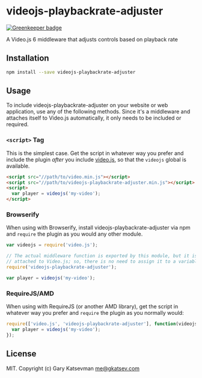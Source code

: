 # videojs-playbackrate-adjuster

[![Greenkeeper badge](https://badges.greenkeeper.io/videojs/videojs-playbackrate-adjuster.svg)](https://greenkeeper.io/)

A Video.js 6 middleware that adjusts controls based on playback rate

## Installation

```sh
npm install --save videojs-playbackrate-adjuster
```

## Usage

To include videojs-playbackrate-adjuster on your website or web application, use any of the following methods.
Since it's a middleware and attaches itself to Video.js automatically,
it only needs to be included or required.

### `<script>` Tag

This is the simplest case. Get the script in whatever way you prefer and include the plugin _after_ you include [video.js][videojs], so that the `videojs` global is available.

```html
<script src="//path/to/video.min.js"></script>
<script src="//path/to/videojs-playbackrate-adjuster.min.js"></script>
<script>
  var player = videojs('my-video');
</script>
```

### Browserify

When using with Browserify, install videojs-playbackrate-adjuster via npm and `require` the plugin as you would any other module.

```js
var videojs = require('video.js');

// The actual middleware function is exported by this module, but it is also
// attached to Video.js; so, there is no need to assign it to a variable.
require('videojs-playbackrate-adjuster');

var player = videojs('my-video');
```

### RequireJS/AMD

When using with RequireJS (or another AMD library), get the script in whatever way you prefer and `require` the plugin as you normally would:

```js
require(['video.js', 'videojs-playbackrate-adjuster'], function(videojs) {
  var player = videojs('my-video');
});
```

## License

MIT. Copyright (c) Gary Katsevman <me@gkatsev.com>


[videojs]: http://videojs.com/
